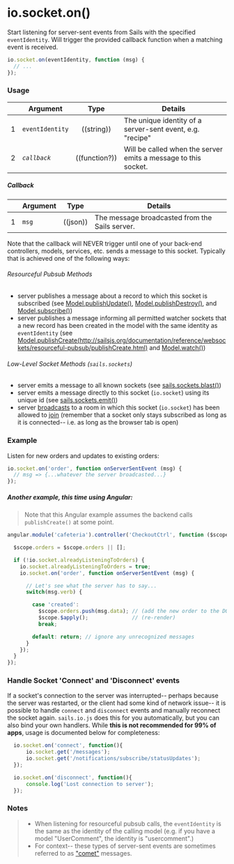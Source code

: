 # io.socket.on()

Start listening for server-sent events from Sails with the specified `eventIdentity`.  Will trigger the provided callback function when a matching event is received.

```js
io.socket.on(eventIdentity, function (msg) {
  // ...
});
```


### Usage

|   | Argument   | Type         | Details |
|---|------------|:------------:|---------|
| 1 | `eventIdentity`      | ((string))   | The unique identity of a server-sent event, e.g. "recipe"
| 2 | _`callback`_ | ((function?)) | Will be called when the server emits a message to this socket.


##### Callback

|   | Argument  | Type         | Details |
|---|-----------|:------------:|---------|
| 1 | `msg`     | ((json))        | The message broadcasted from the Sails server.


Note that the callback will NEVER trigger until one of your back-end controllers, models, services, etc. sends a message to this socket.  Typically that is achieved one of the following ways:

###### Resourceful Pubsub Methods
+ server publishes a message about a record to which this socket is subscribed (see [Model.publishUpdate()](http://sailsjs.org/documentation/reference/websockets/resourceful-pubsub/publishUpdate.html), [Model.publishDestroy()](http://sailsjs.org/documentation/reference/websockets/resourceful-pubsub/publishDestroy.html), and [Model.subscribe()](http://sailsjs.org/documentation/reference/websockets/resourceful-pubsub/subscribe.html))
+ server publishes a message informing all permitted watcher sockets that a new record has been created in the model with the same identity as `eventIdentity` (see [Model.publishCreate(http://sailsjs.org/documentation/reference/websockets/resourceful-pubsub/publishCreate.html)](http://sailsjs.org/documentation/reference/websockets/resourceful-pubsub/publishCreate.html) and [Model.watch()](http://sailsjs.org/documentation/reference/websockets/resourceful-pubsub/watch.html))

###### Low-Level Socket Methods (`sails.sockets`)
+ server emits a message to all known sockets (see [sails.sockets.blast()](http://sailsjs.org/documentation/reference/websockets/sails.sockets/sails.sockets.blast.html))
+ server emits a message directly to this socket (`io.socket`) using its unique id (see [sails.sockets.emit()](http://sailsjs.org/documentation/reference/websockets/sails.sockets/sails.sockets.emit.html))
+ server [broadcasts](http://sailsjs.org/documentation/reference/websockets/sails.sockets/sails.sockets.broadcast.html) to a room in which this socket (`io.socket`) has been allowed to [join](http://sailsjs.org/documentation/reference/websockets/sails.sockets/sails.sockets.join.html) (remember that a socket only stays subscribed as long as it is connected-- i.e. as long as the browser tab is open)



### Example

Listen for new orders and updates to existing orders:

```javascript
io.socket.on('order', function onServerSentEvent (msg) {
  // msg => {...whatever the server broadcasted...}
});
```

##### Another example, this time using Angular:

> Note that this Angular example assumes the backend calls `publishCreate()` at some point.

```javascript
angular.module('cafeteria').controller('CheckoutCtrl', function ($scope) {

  $scope.orders = $scope.orders || [];

  if (!io.socket.alreadyListeningToOrders) {
    io.socket.alreadyListeningToOrders = true;
    io.socket.on('order', function onServerSentEvent (msg) {

      // Let's see what the server has to say...
      switch(msg.verb) {

        case 'created':
          $scope.orders.push(msg.data); // (add the new order to the DOM)
          $scope.$apply();              // (re-render)
          break;

        default: return; // ignore any unrecognized messages
      }
    });
  }
});
```

### Handle Socket 'Connect' and 'Disconnect' events
If a socket's connection to the server was interrupted-- perhaps because the server was restarted, or the client had some kind of network issue-- it is possible to handle `connect` and `disconnect` events and manually reconnect the socket again.  `sails.io.js` does this for you automatically, but you can also bind your own handlers.  While **this is not recommended for 99% of apps**, usage is documented below for completeness:

```javascript
  io.socket.on('connect', function(){
      io.socket.get('/messages');
      io.socket.get('/notifications/subscribe/statusUpdates');
  });

  io.socket.on('disconnect', function(){
      console.log('Lost connection to server');
  });
```



### Notes
>+ When listening for resourceful pubsub calls, the `eventIdentity` is the same as the identity of the calling model (e.g. if you have a model "UserComment", the identity is "usercomment".)
>+ For context-- these types of server-sent events are sometimes referred to as ["comet"](http://en.wikipedia.org/wiki/Comet_(programming)) messages.



<docmeta name="displayName" value="io.socket.on()">
